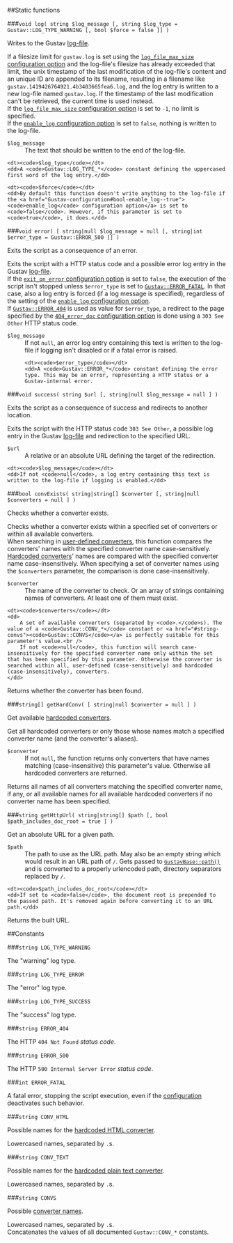 ##Static functions

###`void log( string $log_message [, string $log_type = Gustav::LOG_TYPE_WARNING [, bool $force = false ]] )`

Writes to the Gustav [log-file](Log-files).

If a filesize limit for `gustav.log` is set using the [`log_file_max_size` configuration option](Gustav-configuration#stringint-log_file_max_size---1) and the log-file's filesize has already exceeded that limit, the unix timestamp of the last modification of the log-file's content and an unique ID are appended to its filename, resulting in a filename like `gustav.1419426764921.4b3403665fea6.log`, and the log entry is written to a new log-file named `gustav.log`. If the timestamp of the last modification can't be retrieved, the current time is used instead.  
If the [`log_file_max_size` configuration option](Gustav-configuration#stringint-log_file_max_size---1) is set to `-1`, no limit is specified.  
If the [`enable_log` configuration option](Gustav-configuration#bool-enable_log--true) is set to `false`, nothing is written to the log-file.

<dl>
    <dt><code>$log_message</code></dt>
    <dd>The text that should be written to the end of the log-file.</dd>

    <dt><code>$log_type</code></dt>
    <dd>A <code>Gustav::LOG_TYPE_*</code> constant defining the uppercased first word of the log entry.</dd>

    <dt><code>$force</code></dt>
    <dd>By default this function doesn't write anything to the log-file if the <a href="Gustav-configuration#bool-enable_log--true"><code>enable_log</code> configuration option</a> is set to <code>false</code>. However, if this parameter is set to <code>true</code>, it does.</dd>
</dl>

###`void error( [ string|null $log_message = null [, string|int $error_type = Gustav::ERROR_500 ]] )`

Exits the script as a consequence of an error.

Exits the script with a HTTP status code and a possible error log entry in the Gustav [log-file](Log-files).  
If the [`exit_on_error` configuration option](Gustav-configuration#bool-exit_on_error--true) is set to `false`, the execution of the script isn't stopped unless `$error_type` is set to [`Gustav::ERROR_FATAL`](#int-error_fatal). In that case, also a log entry is forced (if a log message is specified), regardless of the setting of the [`enable_log` configuration option](Gustav-configuration#bool-enable_log--true).  
If [`Gustav::ERROR_404`](#string-error_404) is used as value for `$error_type`, a redirect to the page specified by the [`404_error_doc` configuration option](Gustav-configuration#string-404_error_doc--) is done using a `303 See Other` HTTP status code.

<dl>
    <dt><code>$log_message</code></dt>
    <dd>If not <code>null</code>, an error log entry containing this text is written to the log-file if logging isn't disabled or if a fatal error is raised.

    <dt><code>$error_type</code></dt>
    <dd>A <code>Gustav::ERROR_*</code> constant defining the error type. This may be an error, representing a HTTP status or a Gustav-internal error.
</dl>

###`void success( string $url [, string|null $log_message = null ] )`

Exits the script as a consequence of success and redirects to another location.

Exits the script with the HTTP status code `303 See Other`, a possible log entry in the Gustav [log-file](Log-files) and redirection to the specified URL.

<dl>
    <dt><code>$url</code></dt>
    <dd>A relative or an absolute URL defining the target of the redirection.</dd>

    <dt><code>$log_message</code></dt>
    <dd>If not <code>null</code>, a log entry containing this text is written to the log-file if logging is enabled.</dd>
</dl>

###`bool convExists( string|string[] $converter [, string|null $converters = null ] )`

Checks whether a converter exists.

Checks whether a converter exists within a specified set of converters or within all available converters.  
When searching in [user-defined converters](User-defined-converters), this function compares the converters' names with the specified converter name case-sensitively. [Hardcoded converters](Converting-source-content#hardcoded-converters)' names are compared with the specified converter name case-insensitively. When specifying a set of converter names using the `$converters` parameter, the comparison is done case-insensitively.

<dl>
    <dt><code>$converter</code></dt>
    <dd>The name of the converter to check. Or an array of strings containing names of converters. At least one of them must exist.</dd>

    <dt><code>$converters</code></dt>
    <dd>
        A set of available converters (separated by <code>.</code>s). The value of a <code>Gustav::CONV_*</code> constant or <a href="#string-convs"><code>Gustav::CONVS</code></a> is perfectly suitable for this parameter's value.<br />
        If not <code>null</code>, this function will search case-insensitively for the specified converter name only within the set that has been specified by this parameter. Otherwise the converter is searched within all, user-defined (case-sensitively) and hardcoded (case-insensitively), converters.
    </dd>
</dl>

Returns whether the converter has been found.

###`string[] getHardConv( [ string|null $converter = null ] )`

Get available [hardcoded converters](Converting-source-content#hardcoded-converters).

Get all hardcoded converters or only those whose names match a specified converter name (and the converter's aliases).

<dl>
    <dt><code>$converter</code></dt>
    <dd>If not <code>null</code>, the function returns only converters that have names matching (case-insensitive) this parameter's value. Otherwise all hardcoded converters are returned.</dd>
</dl>

Returns all names of all converters matching the specified converter name, if any, or all available names for all available hardcoded converters if no converter name has been specified.

###`string getHttpUrl( string|string[] $path [, bool $path_includes_doc_root = true ] )`

Get an absolute URL for a given path.

<dl>
    <dt><code>$path</code></dt>
    <dd>The path to use as the URL path. May also be an empty string which would result in an URL path of <code>/</code>. Gets passed to <a href="Private-API%3a-GustavBase#string-path-stringstring-path_segment--stringstring-path_segment--stringstring---"><code>GustavBase::path()</code></a> and is converted to a properly urlencoded path, directory separators replaced by <code>/</code>.</dd>
    
    <dt><code>$path_includes_doc_root</code></dt>
    <dd>If set to <code>false</code>, the document root is prepended to the passed path. It's removed again before converting it to an URL path.</dd>
</dl>

Returns the built URL.



##Constants

###`string LOG_TYPE_WARNING`

The "warning" log type.
    
###`string LOG_TYPE_ERROR`

The "error" log type.
    
###`string LOG_TYPE_SUCCESS`

The "success" log type.

###`string ERROR_404`

The HTTP `404 Not Found` *status code*.

###`string ERROR_500`

The HTTP `500 Internal Server Error` *status code*.

###`int ERROR_FATAL`

A fatal error, stopping the script execution, even if the [configuration](Gustav-configuration#bool-exit_on_error--true) deactivates such behavior.

###`string CONV_HTML`

Possible names for the [hardcoded HTML converter](Converting-source-content#the-html-converter-htmlhtm).

Lowercased names, separated by `.`s.

###`string CONV_TEXT`

Possible names for the [hardcoded plain text converter](Converting-source-content#the-plain-text-converter-txttextplain).

Lowercased names, separated by `.`s.

###`string CONVS`

Possible [converter names](Converting-source-content#hardcoded-converters).

Lowercased names, separated by `.`s.  
Concatenates the values of all documented `Gustav::CONV_*` constants.